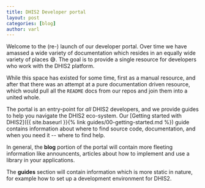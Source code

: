 ```yaml
---
title: DHIS2 Developer portal
layout: post
categories: [blog]
author: varl
---
```


Welcome to the (re-) launch of our developer portal. Over time we have amassed
a wide variety of documentation which resides in an equally wide variety of
places :sweat_smile:. The goal is to provide a single resource for developers
who work with the DHIS2 platform.

While this space has existed for some time, first as a manual resource, and
after that there was an attempt at a pure documentation driven resource, which
would pull all the `README` docs from our repos and join them into a united
whole.

The portal is an entry-point for _all_ DHIS2 developers, and we provide guides
to help you navigate the DHIS2 eco-system. Our [Getting started with DHIS2]({{
site.baseurl }}{% link guides/00-getting-started.md %}) guide contains
information about where to find source code, documentation, and when you need
it -- where to find help.

In general, the **blog** portion of the portal will contain more fleeting
information like announcents, articles about how to implement and use a library
in your applications.

The **guides** section will contain information which is more static in nature,
for example how to set up a development environment for DHIS2.
